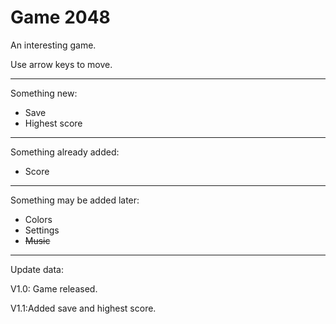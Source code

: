 # Game 2048

An interesting game.

Use arrow keys to move.

---

Something new:

- Save
- Highest score

---

Something already added:

- Score

---

Something may be added later:

- Colors
- Settings
- ~~Music~~

---

Update data:

V1.0: Game released.

V1.1:Added save and highest score.

